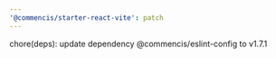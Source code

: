 ```yaml
---
'@commencis/starter-react-vite': patch
---
```


chore(deps): update dependency @commencis/eslint-config to v1.7.1
